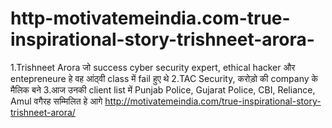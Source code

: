 # http-motivatemeindia.com-true-inspirational-story-trishneet-arora-
1.Trishneet Arora जो success cyber security expert, ethical hacker और entepreneure हे वह आंठ्वी class में fail हुए थे 2.TAC Security, करोड़ो की company के मैलिक बने  3.आज उनकी client list में Punjab Police, Gujarat Police, CBI, Reliance, Amul वगैरह सम्मिलित हे आगे http://motivatemeindia.com/true-inspirational-story-trishneet-arora/
